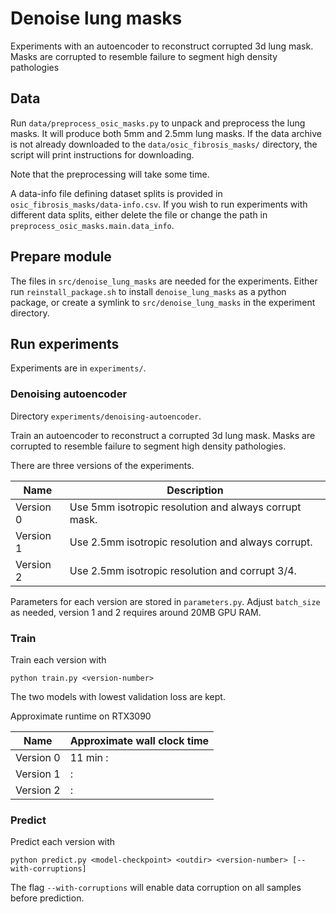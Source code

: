 # Denoise lung masks
Experiments with an autoencoder to reconstruct corrupted 3d lung mask.
Masks are corrupted to resemble failure to segment high density pathologies

## Data
Run `data/preprocess_osic_masks.py` to unpack and preprocess the lung masks. It will produce both 5mm and 2.5mm lung masks.
If the data archive is not already downloaded to the `data/osic_fibrosis_masks/` directory, the script will print instructions for downloading.

Note that the preprocessing will take some time.

A data-info file defining dataset splits is provided in `osic_fibrosis_masks/data-info.csv`. If you wish to run experiments with different data splits, either delete the file or change the path in `preprocess_osic_masks.main.data_info`.


## Prepare module
The files in `src/denoise_lung_masks` are needed for the experiments. Either run `reinstall_package.sh` to install `denoise_lung_masks` as a python package, or create a symlink to `src/denoise_lung_masks` in the experiment directory.

## Run experiments
Experiments are in `experiments/`. 

### Denoising autoencoder
Directory `experiments/denoising-autoencoder`.

Train an autoencoder to reconstruct a corrupted 3d lung mask. Masks are corrupted to resemble failure to segment high density pathologies.

There are three versions of the experiments.

| Name      | Description                                           |
|-----------|-------------------------------------------------------|
| Version 0 | Use 5mm isotropic resolution and always corrupt mask. |
| Version 1 | Use 2.5mm isotropic resolution and always corrupt.    |
| Version 2 | Use 2.5mm isotropic resolution and corrupt 3/4.       |


Parameters for each version are stored in `parameters.py`. Adjust `batch_size` as needed, version 1 and 2 requires around 20MB GPU RAM.


### Train
Train each version with

	python train.py <version-number>
	
The two models with lowest validation loss are kept.

Approximate runtime on RTX3090

| Name      | Approximate wall clock time |
|-----------|-------------------------------------------------------|
| Version 0 | 11 min :|
| Version 1 | :|
| Version 2 | :|



### Predict
Predict each version with

	python predict.py <model-checkpoint> <outdir> <version-number> [--with-corruptions]
	
The flag `--with-corruptions` will enable data corruption on all samples before prediction.

